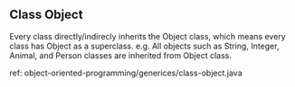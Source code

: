 ## Class Object
Every class directly/indirecly inherits the Object class, which means every class has Object as a superclass. e.g. All objects such as String, Integer, Animal, and Person classes are inherited from Object class.  

ref: object-oriented-programming/generices/class-object.java
